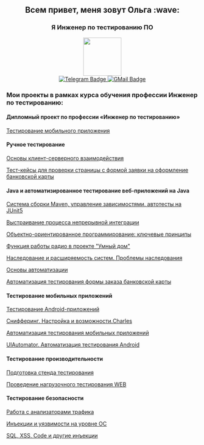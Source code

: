 <div id="header" align="center">
  <h2>Всем привет, меня зовут Ольга :wave:</h1>
  <h3>Я Инженер по тестированию ПО</h3>
</div>
<div id="header" align="center">
  <img src="https://media.giphy.com/media/v1.Y2lkPTc5MGI3NjExM2VrNmc2OHJwbTdleXIyeGVvMDNvc3IxbmhmOHI5amNyeTZkMWUyayZlcD12MV9pbnRlcm5hbF9naWZfYnlfaWQmY3Q9cw/Ut7zeRXCmxc0td7N68/giphy.gif" width="100"/>
</div>
<div id="header" align="center"
  <div id="badges">
  <a href="https://t.me/OlgaPankeeva">
  <img src="https://img.shields.io/badge/Telegram-blue?style=for-the-badge&logo=Telegram&logoColor=white" alt="Telegram Badge"/>
  </a>
  <a href="mailto:0lga.pankeeva011@gmail.com">
  <img src="https://img.shields.io/badge/Gmail-red?style=for-the-badge&logo=GMail&logoColor=white" alt="GMail Badge"/>
  </a>
</div>

  


### Мои проекты в рамках курса обучения профессии Инженер по тестированию: 

#### Дипломный проект по профессии «Инженер по тестированию»
[Тестирование мобильного приложения](https://github.com/0lgaPankeeva/QAMID-DIPLOM.git)

#### Ручное тестирование
[Основы клиент-серверного взаимодействия](https://docs.google.com/document/d/17USo3Bd8mE3X3GD-zSOC0azyVkvMt1UJE1CKhEbpjSo/edit)

[Тест-кейсы для проверки страницы с формой заявки на оформление банковской карты](https://docs.google.com/spreadsheets/d/12eqld5LTHfYbm5Bd1xdvwD2wOA88tamO1-h3XGXCVKo/edit#gid=0)

#### Java и автоматизированное тестирование веб-приложений на Java

[Система сборки Maven, управление зависимостями, автотесты на JUnit5](https://github.com/0lgaPankeeva/Java5.1Maven.git)

[Выстраивание процесса непрерывной интеграции](https://github.com/0lgaPankeeva/Java8.2..git)

[Объектно-ориентированное программирование: ключевые принципы](https://github.com/0lgaPankeeva/Java9.1..git)

[Функция работы радио в проекте "Умный дом"](https://github.com/0lgaPankeeva/Java10Radioman.git)

[Наследование и расширяемость систем. Проблемы наследования](https://github.com/0lgaPankeeva/Java13.1..git)

[Основы автоматизации](https://github.com/0lgaPankeeva/Java1.1.CashbackHacker.git)

[Автоматизация тестирования формы заказа банковской карты](https://github.com/0lgaPankeeva/Java2.1.1.Card.git)

#### Тестирование мобильных приложений

[Тестирование Android-приложений](https://docs.google.com/spreadsheets/d/1CYnWD4Gbqrj9AMuW9y45loTXT9f03_Rb-ImBM5o1I0g/edit#gid=0)

[Снифферинг. Настройка и возможности.Charles](https://docs.google.com/spreadsheets/d/1dLI5GcCbIgb7xdxs1HpK74TKxXbf5fXqo8ZW6ocLCDM/edit#gid=0)

[Автоматизация тестирования мобильных приложений](https://github.com/0lgaPankeeva/MQA-2.1.2.git)

[UIAutomator. Автоматизация тестирования Android](https://github.com/0lgaPankeeva/MQA-2.2.git)

#### Тестирование производительности

[Подготовка стенда тестирования](https://github.com/0lgaPankeeva/Loadqa-2..git)

[Проведение нагрузочного тестирования WEB](https://github.com/0lgaPankeeva/Loadqa3.git)

#### Тестирование безопасности

[Работа с анализаторами трафика](https://docs.google.com/document/d/1qJTWKfZYVhkuvNzc8GQZvTMh9gUh_VrJEe7TFIzC85U/edit)

[Инъекции и уязвимости на уровне ОС](https://docs.google.com/document/d/1PxFs_nLxxhntxF8tWclwPhLk7aLrwGC44bBTxwpcVlI/edit)

[SQL, XSS, Code и другие инъекции](https://docs.google.com/document/d/1NGAehrc_GQoAmOoUz1ywhHxo4yZ86lrEroPem_m5IX8/edit)




